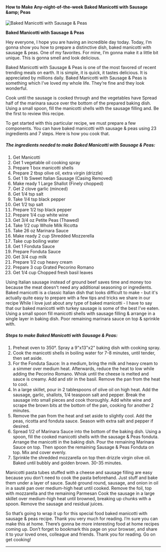             

#### How to Make Any-night-of-the-week Baked Manicotti with Sausage &amp;amp; Peas

![Baked Manicotti with Sausage &amp; Peas](https://img-global.cpcdn.com/recipes/6333083079409664/751x532cq70/baked-manicotti-with-sausage-peas-recipe-main-photo.jpg)

**Baked Manicotti with Sausage &amp; Peas**

Hey everyone, I hope you are having an incredible day today. Today, I’m gonna show you how to prepare a distinctive dish, baked manicotti with sausage & peas. One of my favorites. For mine, I’m gonna make it a little bit unique. This is gonna smell and look delicious.

Baked Manicotti with Sausage & Peas is one of the most favored of recent trending meals on earth. It is simple, it is quick, it tastes delicious. It is appreciated by millions daily. Baked Manicotti with Sausage & Peas is something which I’ve loved my whole life. They’re fine and they look wonderful.

Cook until the sausage is cooked through and the vegetables have Spread half of the marinara sauce over the bottom of the prepared baking dish. Using a small spoon, fill the manicotti shells with the sausage filling and. Be the first to review this recipe.

To get started with this particular recipe, we must prepare a few components. You can have baked manicotti with sausage & peas using 23 ingredients and 7 steps. Here is how you cook that.

##### The ingredients needed to make Baked Manicotti with Sausage & Peas:

1.  Get Manicotti
2.  Get 1 vegetable oil cooking spray
3.  Prepare 1 box manicotti shells
4.  Prepare 2 tbsp olive oil, extra virgin (drizzle)
5.  Get 1 lb Sweet Italian Sausage (Casing Removed)
6.  Make ready 1 Large Shallot (Finely chopped)
7.  Get 2 clove garlic (minced)
8.  Get 1/4 tsp salt
9.  Take 1/4 tsp black pepper
10.  Get 1/2 tsp salt
11.  Prepare 1/2 tsp black pepper
12.  Prepare 1/4 cup white wine
13.  Get 3/4 oz Petite Peas (Thawed)
14.  Take 1/2 cup Whole Milk Ricotta
15.  Take 26 oz Marinara Sauce
16.  Make ready 2 cup Shredded Mozzerella
17.  Take cup boiling water
18.  Get 1 Fonduta Sauce
19.  Prepare Fonduta Sauce
20.  Get 3/4 cup milk
21.  Prepare 1/2 cup heavy cream
22.  Prepare 3 cup Grated Pecorino Romano
23.  Get 1/4 cup Chopped fresh basil leaves

Using Italian sausage instead of ground beef saves time and money too because the meat doesn't need any additional seasoning or ingredients. Baked manicotti is a classic Italian dish that looks difficult to make - but it's actually quite easy to prepare with a few tips and tricks we share in our recipe While I love just about any type of baked manicotti - I have to say that our baked manicotti with turkey sausage is some of the best I've eaten. Using a small spoon fill manicotti shells with sausage filling & arrange in a single layer in baking dish. Poor remaining marinara sauce on top & sprinkle with.

##### Steps to make Baked Manicotti with Sausage & Peas:

1.  Preheat oven to 350°. Spray a 9"x13"x2" baking dish with cooking spray.
2.  Cook the manicotti shells in boiling water for 7-8 minutes, until tender, then set aside.
3.  For the Fonduta Sauce: In a medium, bring the milk and heavy cream to a simmer over medium heat. Afterwards, reduce the heat to low while adding the Pecorino Romano. Whisk until the cheese is melted and sauce is creamy. Add and stir in the basil. Remove the pan from the heat to cool.
4.  In a large skillet, pour in 2 tablespoons of olive oil on high heat. Add the sausage, garlic, shallots, 1/4 teaspoon salt and pepper. Break the sausage into small pieces and cook thoroughly. Add white wine and scrape the brown bits at the bottom of the pan, cooking for another 2 minutes.
5.  Remove the pan from the heat and set aside to slightly cool. Add the peas, ricotta and fonduta sauce. Season with extra salt and pepper if desired.
6.  Spread 1/2 of Marinara Sauce into the bottom of the baking dish. Using a spoon, fill the cooked manicotti shells with the sausage & Peas fonduta. Arrange the manicotti in the baking dish. Pour the remaining Marinara Sauce on top. Then spoon the remaining Sausage & Peas Fonduta on top. Mix and cover evenly.
7.  Sprinkle the shredded mozzarella on top then drizzle virgin olive oil. Baked until bubbly and golden brown. 30-35 minutes.

Manicotti pasta tubes stuffed with a cheese and sausage filling are easy because you don't need to cook the pasta beforehand. Just stuff and bake them under a layer of sauce. Sauté ground round, sausage, and onion in oil in a sauté pan over medium-high heat until cooked. Remove the foil, top with mozzarella and the remaining Parmesan Cook the sausage in a large skillet over medium-high heat until browned, breaking up chunks with a spoon. Remove the sausage and residual juices.

So that’s going to wrap it up for this special food baked manicotti with sausage & peas recipe. Thank you very much for reading. I’m sure you can make this at home. There’s gonna be more interesting food at home recipes coming up. Don’t forget to bookmark this page on your browser, and share it to your loved ones, colleague and friends. Thank you for reading. Go on get cooking!

* * *
